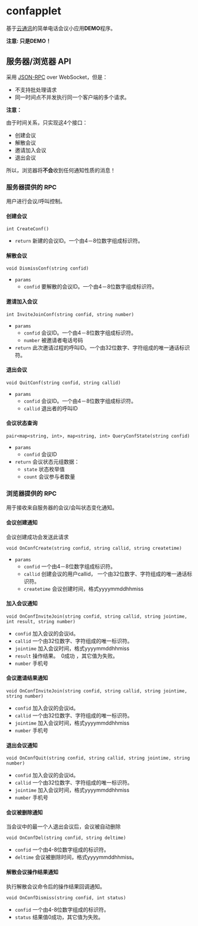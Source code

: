 # confapplet

基于[云通讯](http://yuntongxun.com)的简单电话会议小应用**DEMO**程序。

**注意: 只是DEMO！**

## 服务器/浏览器 API

采用 [JSON-RPC](http://www.jsonrpc.org/specification) over WebSocket，但是：
* 不支持批处理请求
* 同一时间点不并发执行同一个客户端的多个请求。

**注意：**

由于时间关系，只实现这4个接口：
* 创建会议
* 解散会议
* 邀请加入会议
* 退出会议

所以，浏览器将**不会**收到任何通知性质的消息！


### 服务器提供的 RPC
用户进行会议/呼叫控制。

#### 创建会议

`int CreateConf()`

- `return` 新建的会议ID。一个由4－8位数字组成标识符。

#### 解散会议
`void DismissConf(string confid)`

- `params`
    - `confid` 要解散的会议ID。一个由4－8位数字组成标识符。

#### 邀请加入会议
`int InviteJoinConf(string confid, string number)`

- `params`
    - `confid` 会议ID。一个由4－8位数字组成标识符。
    - `number` 被邀请者电话号码
- `return` 此次邀请过程的呼叫ID。一个由32位数字、字符组成的唯一通话标识符。

#### 退出会议
`void QuitConf(string confid, string callid)`

- `params`
    - `confid` 会议ID。一个由4－8位数字组成标识符。
    - `callid` 退出者的呼叫ID

#### 会议状态查询
`pair<map<string, int>, map<string, int> QueryConfState(string confid)`

- `params`
    - `confid` 会议ID
- `return` 会议状态元组数据：
    - `state` 状态枚举值
    - `count` 会议参与者数量

### 浏览器提供的 RPC
用于接收来自服务器的会议/会叫状态变化通知。

#### 会议创建通知
会议创建成功会发送此请求

`void OnConfCreate(string confid, string callid, string createtime)`

- `params`
    - `confid` 一个由4－8位数字组成标识符。
    - `callid` 创建会议的用户callid， 一个由32位数字、字符组成的唯一通话标识符。
    - `createtime` 会议创建时间，格式yyyymmddhhmiss

#### 加入会议通知
`void OnConfInviteJoin(string confid, string callid, string jointime, int result, string number)`

- `confid` 加入会议的会议id。
- `callid` 一个由32位数字、字符组成的唯一标识符。
- `jointime` 加入会议时间，格式yyyymmddhhmiss
- `result` 操作结果。　0成功 ，其它值为失败。
- `number` 手机号

#### 会议邀请结果通知
`void OnConfInviteJoin(string confid, string callid, string jointime, string number)`

- `confid` 加入会议的会议id。
- `callid` 一个由32位数字、字符组成的唯一标识符。
- `jointime` 加入会议时间，格式yyyymmddhhmiss
- `number` 手机号

#### 退出会议通知
`void OnConfQuit(string confid, string callid, string jointime, string number)`

- `confid` 加入会议的会议id。
- `callid` 一个由32位数字、字符组成的唯一标识符。
- `jointime` 加入会议时间，格式yyyymmddhhmiss
- `number` 手机号

#### 会议被删除通知
当会议中的最一个人退出会议后，会议被自动删除

`void OnConfDel(string confid, string deltime)`

- `confid` 一个由4-8位数字组成的标识符。
- `deltime` 会议被删除时间，格式yyyymmddhhmiss。

#### 解散会议操作结果通知
执行解散会议命令后的操作结果回调通知。

`void OnConfDismiss(string confid, int status)`

- `confid` 一个由4-8位数字组成的标识符。
- `status` 结果值0成功，其它值为失败。
